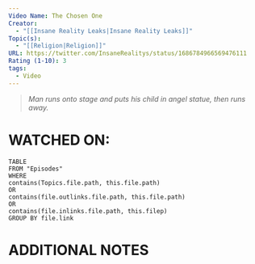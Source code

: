 ```yaml
---
Video Name: The Chosen One
Creator:
  - "[[Insane Reality Leaks|Insane Reality Leaks]]"
Topic(s):
  - "[[Religion|Religion]]"
URL: https://twitter.com/InsaneRealitys/status/1686784966569476111
Rating (1-10): 3
tags:
  - Video
---
```

> *Man runs onto stage and puts his child in angel statue, then runs away.*
# WATCHED ON: 
``` dataview
TABLE
FROM "Episodes"
WHERE 
contains(Topics.file.path, this.file.path) 
OR 
contains(file.outlinks.file.path, this.file.path)
OR
contains(file.inlinks.file.path, this.filep)
GROUP BY file.link
```

# ADDITIONAL NOTES